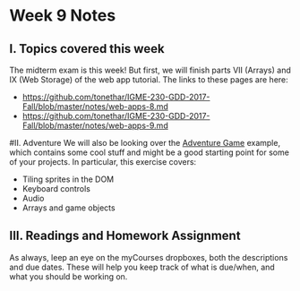 # Week 9 Notes

## I. Topics covered this week
The midterm exam is this week! 
But first, we will finish parts VII (Arrays) and IX (Web Storage) of the web app tutorial. The links to these pages are here:

- https://github.com/tonethar/IGME-230-GDD-2017-Fall/blob/master/notes/web-apps-8.md
- https://github.com/tonethar/IGME-230-GDD-2017-Fall/blob/master/notes/web-apps-9.md

#II. Adventure
We will also be looking over the [Adventure Game](../notes/HW-adventure.md) example, which contains some cool stuff and might be a good starting point for some of your projects. In particular, this exercise covers:

- Tiling sprites in the DOM
- Keyboard controls
- Audio
- Arrays and game objects

## III. Readings and Homework Assignment
As always, leep an eye on the myCourses dropboxes, both the descriptions and due dates. These will help you keep track of what is due/when, and what you should be working on.
